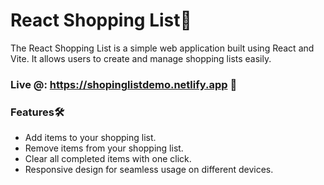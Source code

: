 # React Shopping List📝
The React Shopping List is a simple web application built using React and Vite. It allows users to create and manage shopping lists easily.

### Live @: https://shopinglistdemo.netlify.app 🔗

### Features🛠️
* Add items to your shopping list.
* Remove items from your shopping list.
* Clear all completed items with one click.
* Responsive design for seamless usage on different devices.
